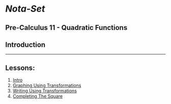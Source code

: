 # ***Nota-Set***
## Pre-Calculus 11 - Quadratic Functions
## **Introduction**

---

## **Lessons**:

1. [Intro](../../Notes/PC11/Quadratics/Quadratic%20Functions/Lesson%201%20(Intro%20to%20Quadratic%20Functions).html)
2. [Graphing Using Transformations](../../Notes/PC11/Quadratics/Quadratic%20Functions/Lesson%202%20(Graphing%20Using%20Transformations).html)
3. [Writing Using Transformations](../../Notes/PC11/Quadratics/Quadratic%20Functions/Lesson%203%20(Writing%20Equations%20Using%20Transformations).html)
4. [Completing The Square](../../Notes/PC11/Quadratics/Quadratic%20Functions/Lesson%204%20(Completing%20the%20Square).html)